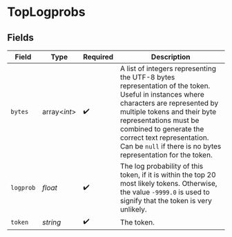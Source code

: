 # TopLogprobs


## Fields

| Field                                                                                                                                                                                                                                                                                                              | Type                                                                                                                                                                                                                                                                                                               | Required                                                                                                                                                                                                                                                                                                           | Description                                                                                                                                                                                                                                                                                                        |
| ------------------------------------------------------------------------------------------------------------------------------------------------------------------------------------------------------------------------------------------------------------------------------------------------------------------ | ------------------------------------------------------------------------------------------------------------------------------------------------------------------------------------------------------------------------------------------------------------------------------------------------------------------ | ------------------------------------------------------------------------------------------------------------------------------------------------------------------------------------------------------------------------------------------------------------------------------------------------------------------ | ------------------------------------------------------------------------------------------------------------------------------------------------------------------------------------------------------------------------------------------------------------------------------------------------------------------ |
| `bytes`                                                                                                                                                                                                                                                                                                            | array<*int*>                                                                                                                                                                                                                                                                                                       | :heavy_check_mark:                                                                                                                                                                                                                                                                                                 | A list of integers representing the UTF-8 bytes representation of the token. Useful in instances where characters are represented by multiple tokens and their byte representations must be combined to generate the correct text representation. Can be `null` if there is no bytes representation for the token. |
| `logprob`                                                                                                                                                                                                                                                                                                          | *float*                                                                                                                                                                                                                                                                                                            | :heavy_check_mark:                                                                                                                                                                                                                                                                                                 | The log probability of this token, if it is within the top 20 most likely tokens. Otherwise, the value `-9999.0` is used to signify that the token is very unlikely.                                                                                                                                               |
| `token`                                                                                                                                                                                                                                                                                                            | *string*                                                                                                                                                                                                                                                                                                           | :heavy_check_mark:                                                                                                                                                                                                                                                                                                 | The token.                                                                                                                                                                                                                                                                                                         |
